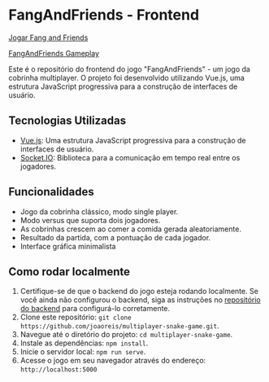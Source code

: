 # FangAndFriends - Frontend

[Jogar Fang and Friends](http://ec2-15-228-3-72.sa-east-1.compute.amazonaws.com/#/)


[FangAndFriends Gameplay](https://github.com/joaoreis/multiplayer-snake-game/assets/857735/6922fdae-02c5-43c1-b6e0-5317825b8b29)


Este é o repositório do frontend do jogo "FangAndFriends" - um jogo da cobrinha multiplayer.
O projeto foi desenvolvido utilizando Vue.js, uma estrutura JavaScript progressiva para a construção de interfaces de usuário.

## Tecnologias Utilizadas

- [Vue.js](https://vuejs.org/): Uma estrutura JavaScript progressiva para a construção de interfaces de usuário.
- [Socket.IO](https://socket.io/): Biblioteca para a comunicação em tempo real entre os jogadores.

## Funcionalidades

- Jogo da cobrinha clássico, modo single player.
- Modo versus que suporta dois jogadores.
- As cobrinhas crescem ao comer a comida gerada aleatoriamente.
- Resultado da partida, com a pontuação de cada jogador.
- Interface gráfica minimalista

## Como rodar localmente

1. Certifique-se de que o backend do jogo esteja rodando localmente. Se você ainda não configurou o backend, siga as instruções no [repositório do backend](https://github.com/joaoreis/multiplayer-snake-game-backend#readme) para configurá-lo corretamente.
2. Clone este repositório: `git clone https://github.com/joaoreis/multiplayer-snake-game.git`.
3. Navegue até o diretório do projeto: `cd multiplayer-snake-game`.
4. Instale as dependências: `npm install`.
5. Inicie o servidor local: `npm run serve`.
6. Acesse o jogo em seu navegador através do endereço: `http://localhost:5000`

